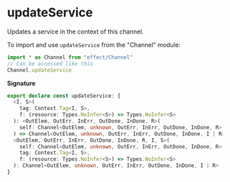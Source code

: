 # updateService

Updates a service in the context of this channel.

To import and use `updateService` from the "Channel" module:

```ts
import * as Channel from "effect/Channel"
// Can be accessed like this
Channel.updateService
```

**Signature**

```ts
export declare const updateService: {
  <I, S>(
    tag: Context.Tag<I, S>,
    f: (resource: Types.NoInfer<S>) => Types.NoInfer<S>
  ): <OutElem, OutErr, InErr, OutDone, InDone, R>(
    self: Channel<OutElem, unknown, OutErr, InErr, OutDone, InDone, R>
  ) => Channel<OutElem, unknown, OutErr, InErr, OutDone, InDone, I | R>
  <OutElem, OutErr, InErr, OutDone, InDone, R, I, S>(
    self: Channel<OutElem, unknown, OutErr, InErr, OutDone, InDone, R>,
    tag: Context.Tag<I, S>,
    f: (resource: Types.NoInfer<S>) => Types.NoInfer<S>
  ): Channel<OutElem, unknown, OutErr, InErr, OutDone, InDone, I | R>
}
```
